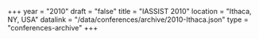 +++
year = "2010"
draft = "false"
title = "IASSIST 2010"
location = "Ithaca, NY, USA"
datalink = "/data/conferences/archive/2010-Ithaca.json"
type = "conferences-archive"
+++
